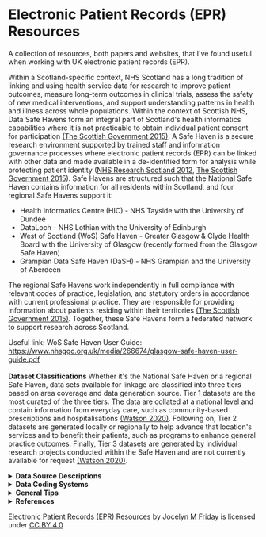 # Electronic Patient Records (EPR) Resources
A collection of resources, both papers and websites, that I've found useful when working with UK electronic patient records (EPR). 

Within a Scotland-specific context, NHS Scotland has a long tradition of linking and using health service data for research to improve patient outcomes, measure long-term outcomes in clinical trials, assess the safety of new medical interventions, and support understanding patterns in health and illness across whole populations. Within the context of Scottish NHS, Data Safe Havens form an integral part of Scotland's health informatics capabilities where it is not practicable to obtain individual patient consent for participation <a href="#charterSH2015">(The Scottish Government 2015)</a>. A Safe Haven is a secure research environment supported by trained staff and information governance processes where electronic patient records (EPR) can be linked with other data and made available in a de-identified form for analysis while protecting patient identity (<a href="#sh2012">NHS Research Scotland 2012</a>, <a href="#charterSH2015">The Scottish Government 2015</a>). Safe Havens are structured such that the National Safe Haven contains information for all residents within Scotland, and four regional Safe Havens support it:
* Health Informatics Centre (HIC) - NHS Tayside with the University of Dundee
* DataLoch - NHS Lothian with the University of Edinburgh
* West of Scotland (WoS) Safe Haven - Greater Glasgow & Clyde Health Board with the University of Glasgow (recently formed from the Glasgow Safe Haven)
* Grampian Data Safe Haven (DaSH) - NHS Grampian and the University of Aberdeen

The regional Safe Havens work independently in full compliance with relevant codes of practice, legislation, and statutory orders in accordance with current professional practice. They are responsible for providing information about patients residing within their territories <a href="#charterSH2015">(The Scottish Government 2015)</a>. Together, these Safe Havens form a federated network to support research across Scotland. 

Useful link: WoS Safe Haven User Guide: https://www.nhsggc.org.uk/media/266674/glasgow-safe-haven-user-guide.pdf
<br></br>
<b>Dataset Classifications</b>
Whether it's the National Safe Haven or a regional Safe Haven, data sets available for linkage are classified into three tiers based on area coverage and data generation source. Tier 1 datasets are the most curated of the three tiers. The data are collated at a national level and contain information from everyday care, such as community-based prescriptions and hospitalisations <a href="#Watson2020">(Watson 2020)</a>. Following on, Tier 2 datasets are generated locally or regionally to help advance that location's services and to benefit their patients, such as programs to enhance general practice outcomes. Finally, Tier 3 datasets are generated by individual research projects conducted within the Safe Haven and are not currently available for request <a href="#Watson2020">(Watson 2020)</a>.
<details>
<summary><b>Data Source Descriptions</b></summary>
  <p>[!NOTE] Except for the Demographics file, records are generated based on contact with the NHS.</p>

  The following is not an exhaustive list of available datasets, but rather, it is intended to provide a list of the most commonly requested ones. 
  Described datasets: 
  <br></br>

|Datasets | Description |
| ------------- | ------------- |
| Demographics | Patient demographics |
| Deaths | Death records |
| General Practice Local Enhanced Services (GP LES) | Primary care records for specific conditions |
| Scottish Morbidity Records (SMR) | Scottish secondary care records| 
| > SMR00 | Outpatient appointments & attendance |
| > SMR01 | General/acute inpatient & day case | 
| > SMR02 | Maternity inpatient & day case | 
| > SMR04 | Mental health inpatient & day cases | 
| > SMR06 | Scottish Cancer Registry |
| Prescribing Information System (PIS) | Community-based dispensed prescriptions |
| Scottish Care Information - Diabetes Collaboration (SCI-Diabetes) | Scottish diabetes registry | 
| Scottish Care Information Store (SCI Store)| Test records |

<!--- | SERPR | Strathclyde Electronic Renal Patient Record | --->
<!--- | ChemoCare | Electronic Chemotherapy System | --->
<!--- | MUSE ECG | General Electric (GE)'s MUSE Cardiology Information System | --->
<!--- | GE Healthcare's EchoPAC | GE Healthcare's Echocardiogrpahy System | --->
<!--- | Philip's Xcelera | Philip's Echocardiogrpahy System | --->
<!--- | Athena | Glasgow's Specialist Heart Failure Registry | --->

  <details>
<summary><b><i>Demographics</i></b></summary>
    Scotland has a long history of EPR captured from birth through death using individual Community Health Index (CHI) numbers. CHI numbers allow for the unique identification and tracking of patients across NHS Scotland's services <a href="#NHSDigChi2022">(NHS Digital 2022<i>a</i>)</a>. The CHI number is the Scottish equivalent to England and Wales's NHS number. CHI numbers are assigned to each patient upon first registration with the system <a href="#NHSChind">(NHS National Services Scotland nd<i>a</i>)</a>. CHI numbers are ten digits long, with the first six digits taken from the date of birth in two-digit format (<tt>DDMMYY</tt>), two random digits, a sex-based digit (i.e., even for women and odd for men), and an arithmetical check digit <a href="#NHSDigChi2022">(NHS Digital 2022<i>a</i>)</a>. 
    <br></br>
    The demographic data are collated from a collection of sources based on CHI numbers. The data available within the dataset are acquired largely from National Records Scotland (NRS) and records available to the NHS Safe Haven team. Demographic data include obfuscated date of birth (DOB), sex, and Scottish Index of Multiple Deprivation (SIMD).
    <br></br>
    <b>Date of Birth</b>
    The NHS Safe Haven team obfuscated the canonical DOB. In the <tt>YYYY-MM-DD</tt> date format, DOBs are uniformly obfuscated by setting the day part of the date to be the middle of the month while maintaining the month and year values. For example, a birthday of 1922-01-09 would be changed to 1922-01-15.
 <br></br>
<b>Sex</b> The Demographics <tt>sex</tt> field was taken as the authoritative version for an individual's sex. 
<br></br>
<b>Scottish Index of Multiple Deprivation (SIMD)</b>
    The Scottish Index of Multiple Deprivation (SIMD) is an area-based measurement of socioeconomic deprivation assigned to residents of Scotland based on where they live. Scottish residents' SIMD 2012 status was calculated by the Scottish Government using thirty-one indicators from seven different aspects of deprivation: income, employment, health, education, housing, geographic access, and crime. The indicators are combined using a weighted sum to create a single index, providing a relative ranking for each small geographic area in Scotland. Areas average about 800 individuals <a href="#Executive2012">(The Scottish Government 2012)</a>. It is important to note that SIMD can only measure an area’s level of deprivation, not an individual’s level. The absence of deprivation should not necessarily be correlated with affluence. The terms most deprived or least deprived were used to refer to the areas and not to the individuals living in those areas <a href="#Executive2012">(The Scottish Government 2012)</a>. Indexes from other years are also available. 
<br></br>
Useful link: https://www.gov.scot/collections/scottish-index-of-multiple-deprivation-2020/
<br></br>

<p>[!NOTE] Ethnicity is not recorded in the demographics file, though it is recorded in multiple other datasets, including the Scottish Morbidity Records and Scottish Care Information (SCI) Diabetes. Each dataset has a different level of granularity (e.g., 'White' versus 'White - Scottish' or 'White - British').</p>
  </details>
    <details>
<summary><b><i>Deaths</i></b></summary>
      The deaths file is a Tier 1 dataset containing combined records of death from the General Register Office, sourcing data primarily from NRS deaths, though others can be used. Each record contains information including date of death (DOD), location of death, the underlying cause of death (COD), and space for up to 10 contributing <tt>COD</tt>. Since 1 January 2000, CODs are coded in accordance with the International Classification of Disease, 10<sup>th</sup> revision (ICD-10) <a href="#NRS_DeathsBackground">(National Records of Scotland 2017)</a>.
      <br></br>
      <b>Cause of death</b>
      The underlying COD was recorded under <tt>COD</tt>. Within Scotland and the UK, the underlying COD is defined according to the World Health Organization's (WHO) definition as either the disease or injury which initiated the series of events leading directly to death or the circumstances of the accident or violence which produced the fatal injury (<a href="#who2022death">World Health Organization 2022<i>a</i></a>, <a href="#NationalRecordsofScotlandCOD">National Records of Scotland 2019</a>). If the certifying medical personnel cannot choose a single underlying COD, NRS uses the internationally agreed mortality coding rules in the ICD-10 standard to select the underlying cause of death <a href="#Calderwood2018CertOfDeath">(Calderwood, C. & Slater, A. 2018)</a>. Additionally, up to ten contributory CODs may be recorded. These are listed in ascending order based on their location within the series of events leading to death, with the first recorded as <tt>COD0</tt> and the last recorded under <tt>COD9</tt>.
    </details>
      <details>
<summary><b><i>General Practice Local Enhanced Services (GP LES)</i></b></summary>
       <p> [!NOTE] Coverage ended in 2018. </p>
 Local Enhanced Services (LES) for general practice surgeries (GPs) is a service for which general practice surgeries receive additional payments for demonstrating a high-quality service for specific conditions, including coronary heart disease, diabetes mellitus, stroke, chronic obstructive pulmonary disease, heart failure with reduced ejection fraction (but not heart failure with preserved ejection fraction), learning disabilities, and nationally enhanced services for drug misuse. Surgeries can subscribe to any number of the LES, without covering every service. The GPLES dataset contains information about patients who received care under the LES scheme. Of note, coverage ended in 2018. 

Each GPLES record contains a <tt>safehavenID</tt>, the event date (<tt>EventDate</tt>), a Read code describing the entry (<tt>READCODE</tt>), a user-editable description to complement said code (<tt>Description</tt>), a flag for if the record pertains to a prescription (<tt>IsPrescription</tt>), a flag for if the record pertains to numerical values (<tt>IsValue</tt>), two value fields (<tt>Value1</tt> and <tt>Value2</tt>), the local enhanced service area (e.g., 3 for diabetes and 4 for congestive heart failure) (<tt>LESAreaID</tt>).
      </details>
<details>
<summary><b><i>Scottish Morbidity Records (SMR)</i></b></summary>
Scottish Morbidity Records are Tier 1 datasets containing individual-level healthcare data for patients treated on the NHS within Scotland. The type of record denotes the general type of healthcare received and/or the patient's medical status.
<br/><br/>
<details>
<summary>SMR00 - Outpatient Appointments & Attendance</summary>
  [!NOTE] It is recommended to avoid using diagnostic or procedural information from SMR00
  <br></br>
  SMR00 contains information on outpatient appointments, attendance, and procedures performed. A record is generated when a patient either has outpatient clinical interaction or when the patient meets with a healthcare provider responsible for care outwith an outpatient clinic session <a href="#SMR00nd">(NHS National Services Scotland nd<i>b</i>)</a>. The value of SMR00 lies in tracking patient contact with a specialist. Unfortunately, this rarely includes information on diagnosis or procedures.
</details>
<details>
<summary>SMR01 - General/Acute Inpatient & Day Case</summary><a name="sec-smr01"></a>
SMR01 contains information regarding all general and acute inpatient and day cases from all NHS hospitals in Scotland. Each row of data corresponds to an episode of care. Patients receive a new episode of care each time they change specialty, significant facility <a href="#specialty">[1]</a>, or consultant for medical reasons.
   <br></br>
Each episode of care contains some demographic information about the patient, admission, discharge, procedures if performed, and diagnostic factor(s) contributing to the episode. The demographic information contained within each row is limited to ethnicity, age, and Scottish Index of Multiple Deprivation (SIMD) decile and quintile. Admission information covers admission date (<tt>ADMDATE</tt>), admission type (i.e., emergency, urgent, or routine in <tt>ADMTYPE</tt>), where the patient was admitted or transferred from (<tt>ADMTRANS</tt>), what specialty the patient was treated by (<tt>SPEC</tt>), and what hospital the patient was admitted to (<tt>HOSP</tt>). Discharge information covers discharge date (<tt>DISDATE</tt>), discharge type (e.g., regular discharge, death, or transfer in <tt>DISTYPE</tt>), and where the patient was discharged or transferred to (<tt>DISTRANS</tt>). 
Each record must have the first diagnostic position (<tt>DIAG1</tt>) populated, which defines the primary diagnosis or main problem treated within the episode of care, and may have up to five additional positions populated with diagnosis information classified using ICD-10 codes. Data quality assurance assessments have suggested coding accuracy levels $\geq$ 88% using the first four digits of the ICD-10 code for <tt>DIAG1</tt>, but accuracy declines for <tt>DIAG2</tt> - <tt>DIAG6</tt>, including under-reporting of common conditions such as heart failure and atrial fibrillation/flutter (<a href="#PHS2019">Public Health Scotland 2019</a>, <a href="#Khand2005">Khand et al. 2005</a>, <a href="#DataAccuractySMR012019">National Services Scotland Information Services Division 2019</a>). However, coding may be more accurate for some conditions which have a large objective component to diagnosis (e.g., cancer, myocardial infarction), but much less accurate for those which have a large subjective component (e.g., heart failure), or where the problem is not considered a primary problem (e.g., atrial fibrillation <a href="#Khand2005">(Khand et al. 2005)</a>.
 <br></br>

Additionally, each record has space for up to four procedures (<tt>OPxA</tt> [where <tt>x</tt> is the procedure number 1 - 4]) with the potential for additional information (e.g., laterality, aborted, or unsuccessful are coded in <tt>OPxB</tt> [where <tt>x</tt> is the procedure number 1 - 4]) codes recorded using Office of Population Censuses and Surveys Classification of Interventions and Procedures, version 4 (OPCS-4). Where applicable, the procedure coded in <tt>OP1A</tt> is considered the primary or main procedure for that episode of care. As with diagnostic codes, duality assurance assessments have shown coding accuracy levels $\geq$ 94% using the first four digits of the OPCS-4 code, with $\geq$ 97% of hospitals reporting codes <a href="#PHS2019">(Public Health Scotland 2019)</a>.  
<br></br>
<p id="specialty">[1] A division of medicine or density covering a specific area of clinical activity and identified within one of the Royal Colleges or Faculties.</p>

Useful links:
* SMR01 crib sheet:https://publichealthscotland.scot/media/24925/smr01_crib_270323.pdf
* Explanation of data collection and validation: https://www.publichealthscotland.scot/publications/acute-hospital-activity-and-nhs-beds-information-quarterly/acute-hospital-activity-and-nhs-beds-information-quarterly-quarter-ending-31-december-2019/data-quality/
* WoS SMR01 Data Package explanation: https://www.nhsggc.org.uk/media/251274/13-smr01-data-package.pdf
</details>
<details>
<summary>SMR02 - Maternity Inpatient & Day Case</summary>
SMR02 collects data on all pregnancies, including maternal, pregnancy and infant characteristics. Data collection began in 1961 and has been >99% complete since the late 1970s. An SMR02 record is generated for patients receiving care in the Obstetrics Specialties/ Health Professions, including home births, both planned and unplanned. It includes maternal demographics, infant birthweight, gestational age, sex, apgar score and neonatal indicator, number of previous pregnancies, information on current pregnancy labour and delivery, and, more recently, maternal drug and alcohol use during pregnancy (and furthermore, prior to pregnancy in the case of injecting drug use). 

Useful links:
* SMR02 crib sheet: https://publichealthscotland.scot/media/24926/smr02_crib_270323.pdf
</details>
<details>
<summary>SMR04 - Mental Health Inpatient & Day Cases</summary>
  The Scottish Morbidity Records on Mental Health Inpatient and Day Cases (SMR04) contains information regarding mental health inpatient and day cases. The SMR04 dataset has a similar format to SMR01 in terms of the information provided. Data points are recorded within episodes of care and contain patient demographics, admission and discharge dates, and diagnostic information. However, in most cases, patients will be transferred to general hospitals to undergo procedures and medical intervention, which would be recorded in SMR01. For this reason, patients are still at risk of experiencing an SMR01 admission while receiving care under the purview of an SMR04 contributing facility. SMR04 admissions tend to be for more extended stays than SMR01 admissions.
  <br></br>
  Useful links:
  SMR04 crib sheet: https://publichealthscotland.scot/media/24927/smr04_crib_270323.pdf
</details>
<details>
<summary>SMR06 - Scottish Cancer Registry </summary>
  The Scottish Cancer Registry (SMR06) is maintained by Public Health Scotland and captures data on all new cancer diagnoses in Scottish residents. Each row corresponds to an individual cancer registration, with the registry dating back to 1958. From 1997, the dataset expanded to include diagnostic, staging, and treatment information.
  
  SMR06 contains patient-level data including demographics, cancer site, histology, behaviour, histological confirmation, and hospital of diagnosis. Additional variables include the Scottish Index of Multiple Deprivation (SIMD) and age at diagnosis. The registry also records the Scottish and European Network of Cancer Registries (ENCR) incidence dates, ensuring standardised definitions for follow-up and survival analyses.
  
 See Data Coding Systems below for further details on coding systems. SMR06 uses ICD-10 for disease location and ICD-O for tumour-specific information, enabling detailed analysis of cancer incidence, subtype, and outcomes. Coding captures primary malignant neoplasms, carcinoma in situ, neoplasms of uncertain behaviour, and benign tumours of the brain, spinal cord, and testis. Specific coding rules apply to bilateral tumours and haematopoietic neoplasms. Data quality is maintained through periodic updates in coding practices and classification systems.

Treatment data collection began in 1997 for all cancers and from 2000 for benign brain and spinal cord tumours. Information on staging is available from different periods onwards. Bilateral tumours are registered according to defined rules, with certain paired organs considered a single site when tumours present simultaneously with identical morphology.
The dataset is linked to hospital admissions (SMR01), death registrations, cancer waiting times, systemic anti-cancer therapy (SACT), radiotherapy, and other national datasets, facilitating comprehensive cancer intelligence analyses.

Useful links: 
* Scottish Cancer Registry Metadata:  https://webarchive.nrscotland.gov.uk/20231129165949/http://www.isdscotland.org/Health-Topics/Cancer/Scottish-Cancer-Registry/Cancer-Metadata/
* SMR06 National Data Catalogue: https://publichealthscotland.scot/resources-and-tools/health-intelligence-and-data-management/national-data-catalogue/national-datasets/search-the-datasets/scottish-cancer-registry-smr06/
* eCRUSAD - SMR06: https://ecrusad.co.uk/data-controllers-datasets/scottish-cancer-registry-smr06/
</details>
</details> 
<details>
  
  <summary><b><i>Prescribing Information System (PIS)</i></b></summary>
  The Prescribing Information System (PIS) is a reasonably unique resource that enables pharmaco-epidemiological research due to its population coverage and record linkage. PIS covers all NHS medications prescribed, dispensed and reimbursed in the community setting within Scotland <a href="#Alvarez-Madrazo2016">(Alvarez-Madrozo et al. 2016)</a>. Prescriptions written in hospitals and dispensed in the community setting are also included in the dataset <a href="#pis2022">(Information Services Division Scotland 2022<i>a</i>)</a>. Of note is that the West of Scotland version of PIS only holds records of dispensed prescriptions. PIS uses the CHI number to link individuals' prescribing and dispensing data to their other health records data since 2009, with a coverage that is almost 100% for prescribed and dispensed items <a href="#Alvarez-Madrazo2016">(Alvarez-Madrozo et al. 2016)</a>. 
  <br></br>
  For each reimbursed prescription, PIS provides the approved name, product name, formulation, and strength using the British National Formulary (BNF) chapter and item codes. Importantly, PIS does not provide information on how often a medication should be taken, how many pills should be taken at one time, nor at what time of day. Additionally, records do not explicitly record the reasoning or timing of when treatment was started, changed, or terminated <a href="#williams2016making">(Williams, Brown, Peek & Buchan 2016)</a>. 
  <br></br>
  <b>Use of Prescribing and Dispensing Date</b>
  Each prescription record is accompanied by a prescribing date (<tt>PRESC_DATE</tt>), indicating when the medication was prescribed to the patient, and a dispensing date (<tt>DISP_DATE</tt>), indicating when the patient acquired the medication. The PIS data has two known quirks involving the prescription and dispensing dates that need to be considered. Regarding the prescribing date, there were prescriptions for individual medications where the patient, medication, and prescribed date were the same, but each row had a different dispensed date. One would assume these are repeat prescriptions, but the pattern was rare before 2013. When this pattern isn't present, the prescribed date defaults to the dispensed date for prescriptions after the initial prescription. That is, the prescribed date changed even if the prescription was repeated.
<br></br>
Concerning the dispensing date, recorded dates likely represent when the pharmacy was reimbursed for the prescription (typically the last day of the month) rather than the date when the medication was dispensed to the patient. This record pattern is shown below, where prescription dates are uniform throughout the month, while dispensing dates tend to fall on the last day of the month. This is likely an artefact due to Scotland's free at-the-point-of-contact prescriptions, where pharmacies are reimbursed monthly rather than on the day when the patient collects the medication. 

 <p></p>
    <p>
  <img src="references/Total_presc_date.png", width=300 alt> 
  <img src="references/Total_disp_date.png", width=300 alt> 
      
<em>Spread of recorded prescription days (<tt>PRESC_DATE</tt>) across the month versus spread of recorded dispensing days (<tt>DISP_DATE</tt>), a reimbursement artefact.</em>
</p>
  Useful link: 
* Describing paper: https://academic.oup.com/ije/article/45/3/714/2572798?login=true
  </details>
  <details>
  <summary><b><i>Scottish Care Information - Diabetes Collaboration (SCI-Diabetes)</i></b></summary>
    Scottish Care Information - Diabetes Collaboration (SCI-Diabetes) is a Tier 1 dataset holding the electronic clinical registry records pertaining to the treatment of people with diabetes mellitus in Scotland <a href="#Livingstone2012">(Livingstone et al. 2012)</a>. It holds some records dating back to the mid-1920s, but full coverage with automatic capture based on assigned Read Code started in 2000. It has a national estimated capture of $\geq$ 99% of all people diagnosed with diabetes mellitus <a href="#Livingstone2012">(Livingstone et al. 2012)</a>. 
    <br></br>
    
  Useful link: 
* Describing paper: https://journals.plos.org/plosmedicine/article?id=10.1371/journal.pmed.1001321
</details>
 <details>
  <summary><b><i>Scottish Care Information Store (SCI Store)</i></b></summary>
Scottish Care Information Store (SCI Store) is a Tier 2 dataset covering the Scottish NHS Health Boards and contains clinical reports from biochemistry, haematology, pathology, microbiology, and radiology <a href="#SciStoreAbout2015">(NHS National Services Scotland 2015)</a>. The most common SCI Store linkage provided is to extract information on haematology and biochemistry test values. When using haematology and biochemistry, it is recommended to select test types using the <tt>CLINICALCODEVALUE</tt> field to capture routine tests, rather than tests taken for niche reasons.  
   <br></br>
   
 Useful link: WoS data package description: https://www.nhsggc.org.uk/media/251273/07-scistore-data-package.pdf

   [!NOTE] Failed runs and impossible values are included.  Make sure to remove biologically implausible test results.
<details>
  <summary>Specific Lab Test Information</summary>
<b>Serum Creatinine and Estimated Glomerular Filtration Rate</b> Creatinine is a waste product from muscle tissue. Normal serum levels are based predominantly on an individual's age and sex; high levels indicate impaired renal function. Serum Creatinine values are identified using the <tt>CLINICALCODEVALUE</tt> '44J3.'. It is commonly used to estimate renal function as the main component in calculating the estimated glomerular filtration rate (eGFR). It is recommended to calculate the eGFR values directly from the serum creatinine rather than using the recorded eGFR values, as these recorded values are capped at 60 ml/min/1.73m<sup>2</sup> when values surpass this, and not all recorded serum creatinine values have mapped eGFR value.  To calculate eGFR, one must assume that the serum creatinine values were standardised using isotope dilution mass spectrometry. 
<br></br>
<b>Haemoglobin</b> Haemoglobin is a protein found in red blood cells that binds to and transports oxygen.  Its values are identified using the <tt>CLINICALCODEVALUE</tt> ‘423..’. Of note, results are recorded as either g/dL or g/L; therefore, all results must be standardised to a single unit before integrating into analyses. Additionally, there are a limited number of tests before 2010, and the values are notably different from those recorded from 2010 onwards. For these reasons, the suggestion would be to exclude values before 2010. 
 </details>
 </details>
</details>

<details>
<summary><b>Data Coding Systems</b></summary>
The following coding systems are described below:  
<br></br>
  
|Coding System| Description | Dataset(s):  |
| ------------- | ------------- |------------- |
| International Classification of Diseases, 10<sup>th</sup> revision (ICD-10) | International disease classification | Deaths, SMR00, SMR01, SMR02, SMR04, & SMR06 |
| International Classification of Diseases for Oncology (ICD-O) | Domain specific extension of ICD-10 | SMR06 | 
| Office of Population Censuses and Surveys Classification of Interventions and Procedures, version 4 (OPCS-4) | Procedural codes | SMR01 & SMR04 |
| Read Codes | Primary care coding | GP LES |
| British National Formulary (BNF)| Coding of medications | PIS |
  
<details>
<summary><b><i>International Classification of Diseases, 10<sup>th</sup> revision (ICD-10)</i></b></summary><a name="sec-icd10"></a>
  The International Classification of Diseases (ICD) was originally a system to classify causes of death but has since expanded its scope to include non-fatal diseases, medical procedures, impairments, disabilities and handicaps <a href="#whoicd2016">(World Health Organization 2016)</a>. The 10<sup>th</sup> revision was adopted by the WHO in May 1990 and went into effect on 1 January 1993 <a href="#WhoICD2022">(World Health Organization 2022<i>b</i>)</a>. More formally, the International Statistical Classification of Diseases and Related Health Problems, 10<sup>th</sup> Revision (ICD-10) coding standard is a hierarchical standard provided by the WHO to enable systematic health recording and collection of statistics on disease in primary, secondary, tertiary care, and death certificates internationally and over time <a href="#WhoICD2022">(World Health Organization 2022<i>b</i>)</a>. The codes translate potentially complicated medical diagnoses and other health problems into a finite set of alphanumeric codes, permitting easy storage and analysis <a href="#whoicd2016">(World Health Organization 2016)</a>. 
<br></br>
 Internationally, many countries have developed country-specific modifications to the WHO's version of the ICD-10 codes <a href="#Jette2010">(Jetté et al. 2010)</a>. Universally, codes are at least three characters long, and the maximum can vary (<a href="#whoicd2016">World Health Organization 2016</a>, <a href="#Jette2010">Jetté et al. 2010</a>). Within the UK, ICD-10 codes range between 4 and 6 characters long. The first character is a letter, following international standards, and the second two characters are always numbers, then a period followed by an alphanumeric character <a href="#generalICD">(NHS National Services Scotland nd<i>c</i>)</a>. In the case of a 3-character code, the UK fills in the fourth character with an 'x' <a href="#NhsDigitalIcd2022">(NHS Digital 2022<i>b</i>)</a>. If present, the sixth character is the dagger 'D' or asterisk 'A' indicator, though these can be present in the fifth position, where there are either modified 3-character or standard 4-character codes <a href="#codeFormats">(NHS National Services Scotland nd<i>d</i>)</a>. 
    <br></br>
  
Useful links: 
* More on ICD-10 and formatting in Scotland: https://publichealthscotland.scot/services/national-data-catalogue/data-dictionary/search-the-data-dictionary/icd-10-general-information/?Search=I&ID=986&Title=ICD-10%20General%20Information
* Classification browser ICD-10: https://icd.who.int/browse10/2016/en
* Code list generation: https://www.opencodelists.org/
  
</details>
<details>
<summary><b><i>International Classification of Diseases for Oncology (ICD-O)</i></b></summary>
For many cancer registries, diagnostic information is coded using the International Classification of Diseases (ICD) and International Classification of Diseases for Oncology (ICD-O), with version updates aligned to international guidelines. ICD-10 coding for cancers primarily captures the anatomical site of disease for clinical coding, mortality statistics, and general health reporting. In contrast, ICD-O is designed specifically for oncology, providing a dual-axis system that codes both the tumour site (topography) and detailed histological type and behaviour (morphology), essential for cancer registration and research. 

Useful links:
* NIH's National Institute of Cancer's ICD-O-3 coding materials: https://seer.cancer.gov/icd-o-3/
* The WHO's classification reference: https://iris.who.int/bitstream/10665/96612/1/9789241548496_eng.pdf
</details>
<details>
<summary><b><i>Office of Population Censuses and Surveys Classification of Interventions and Procedures, version 4 (OPCS-4)</i></b></summary><a name="sec-opcs"></a>
  The Office of Population Censuses and Surveys Classification of Interventions and Procedures, version 4 (OPCS-4) coding standard is developed, maintained, licensed, and supported by NHS Digital's Terminology and Classifications Delivery Service and governed by Crown Copyright <a href="#opcsNHSDigital2019">(NHS Digital 2019)</a>. OPCS-4 is a hierarchical coding standard used to classify operations, procedures, and interventions conducted within the NHS. OPCS-4 codes are four characters long and have a similar structure to ICD-10 codes. OPCS-4 codes start with a letter followed by three digits. A full stop (.) separates the second and third digit <a href="#opcs2021">(NHS Digital 2021)</a>. 
  <br></br>
  
Useful link: Classification browser OPCS-4.10: https://classbrowser.nhs.uk/#/book/OPCS-4.10
  
</details>
<details>
<summary><b><i>Read Codes</i></b></summary>
Read Codes are a hierarchical controlled clinical vocabulary for terms and short phrases (<a href="#Robinson1997">Robinson et al. 1997</a>, <a href="#Pringle1990">Pringle 1990</a>, <a href="#Chisholm1990">Chisholm 1990</a>). The first widely used version of Read Codes was standardised to 4-byte set codes, which was then extended to a 5-byte unified set. Version 2 added a term code to hold an <tt>idea</tt> or <tt>concept</tt>, where the preferred term appends '00' and additional synonyms append term codes 11-99  <a href="#Booth1994">(Booth 1994)</a>. For example, if the original 5-byte Read Code was 'G30..' for acute myocardial infarction, the 5-byte version 2 code, with the preferred term code, is 'G30..00' for 'Acute myocardial infarction' and the first synonym, 'Attack - heart' for heart attack, is 'G30..11', followed by 'Coronary thrombosis', 'G30..12'. 
The WoS's GP LES dataset uses the 5-byte set of codes without the term code, which means synonyms are mapped onto the same five-digit code. For example, 'G580.00', 'Congestive heart failure', and 'G580.11', 'Congestive cardiac failure' both map onto 'G580.'. Additionally, trailing space holders (.) have been removed due to formatting errors or deliberate elimination. This means 'G580.11' maps to 'G580' and 'G58..00', and 'heart failure' maps to 'G58'. 
  <br></br>

  Useful links: 
  * Code lists (published, but use with care): https://clinicalcodes.rss.mhs.man.ac.uk/
  * HDRUK Phenotype Library (published, but used with care): https://phenotypes.healthdatagateway.org/
  * Read Code to SNOMED CT maps, it helpfully separates the v2 Read Code from the term code: https://nhsengland.kahootz.com/t_c_home/viewDatastore?datviewmode=list&nexturl=&sortdir1=asc&showsingleitem=N&sourcedsid=&dsid=407588&objectid=407588&exp=e1&showallcolumns=N&sortcol1=col_0&ajaxmode=&sortcol2=&cardcolno=&sort=&shownum=10&sortdir3=&sortcol3=&sortdir2=&showadvancedsearch=N&adv=&rowid=&action=&sel=&search=g58&btn_search=
</details>
<details>
<summary><b><i>British National Formulary (BNF)</i></b></summary>
The first nine characters of the BNF code specify the chemical level of the medication. Within these nine characters, the first two characters indicate the chapter of the BNF from which the medication is taken. For example, drugs in BNF Chapter 2 (Cardiovascular System) will always begin with '02'. The code is then further subdivided into sections (e.g., Diuretics, contained within Chapter 2 Section 2 of the BNF, all begin with '0202'). The remaining six characters provide more detailed information about the medication, including whether the product is branded or generic, its strength, and its formulation (see below for a breakdown of a 9-character BNF code).
  <p>
  <img src="references/BNF Code_v2.png", width=400 alt>
  
  <em>A breakdown of the BNF code for a generic 40 mg tablet of furosemide. 'AA' in the 'Product' section always indicates that the medication is a generic version. The asterisk indicates that any code could be entered in this section.</em>
</p>
<br></br>
<b>Classifying Prescriptions</b>
There are two primary ways to classify prescriptions. The first and most straightforward way is to classify prescriptions using the BNF Chapter, Section, or Paragraph. The benefit of this classification mechanism is that it easily groups medications without incorporating potential selection bias or classification errors. However, combination medications are often in a separate paragraph from the constituent chemicals. 
<br></br>

The alternative is to classify medications based on their active chemicals, meaning that loop diuretics would include all medications which include a member of the loop diuretic family:
<br></br>

|BNF Code  | Description |
| ------------- | ------------- |
| 020202 | Loop diuretics (the Paragraph) |
| 0202040D0 | Amiloride HCI with loop diuretics |
| 0202040B0 | Co-amilofruse (Amiloride hydrochloride/frusemide) |
| 0202040T0 | Spironolactone with loop diuretics | 
| 0202040U0 | Triamterene with loop diuretics | 
| 0202080D0 | Bumetanide/Amiloride hydrochloride |
| 0202080C0 | Bumetanide/potassium | 
| 0202080K0 | Furosemide/potassium |

<br></br>

Useful links: 
* Open Prescribing: https://openprescribing.net/bnf/
* Code list generation: https://www.opencodelists.org/
* BNF code descriptions: https://www.bennett.ox.ac.uk/blog/2017/04/prescribing-data-bnf-codes/#:~:text=The%20BNF%20codes%20from%20this,BNF%20a%20drug%20is%20from.

</details>
</details>  
<details>
<summary><b>General Tips</b></summary>
The following includes some general information for visualising how the flat files fit together and tips for harmonising data into coherent variables. 
<details>
<summary><b><i>Data Cleaning and Preparation</i></b></summary>
The data provided by the different safe havens are classified as 'real-world' data, and the files provided require formatting, preparation and cleaning based on the research question. These steps are an iterative and time-intensive process of exploration and experimentation <a href="#Lohr2014">(Lohr 2014)</a>. In particular, data cleaning is where the raw data are checked for accuracy, consistency, and completeness. This includes scrutiny of the raw data for outright errors and correction of errors where possible <a href="#rothman2021">(Rothman et al. 2021)</a>. 
<br></br>
In conjunction with data cleaning, the creation of a research-quality dataset entails refining which data are used and how they are structured in order to facilitate answering the research question(s) <a href="#Leek2019">(Leek 2019)</a>. Particular attention must be paid to the required data format by downstream tools, level of required data granularity, ease of manipulation and use, validity and accuracy underlying the data collection, and documentation of potential biases <a href="#Leek2019">(Leek 2019)</a>. This process occurs in tandem with combining the relevant and required data points needed to answer said question(s).
<br></br>
Relational databases, statistical software, and potentially a scripting language (e.g., Python) are the main tools often used for data cleaning and preparation.    
<br></br>

<summary>Relational Databses</summary><a name="sec-relDatabase"></a>
Relational databases are a convenient way to order, structure, and subset raw EPR into 'research-ready' tables for statistical analysis. The EPR data available to researchers come in comma-separated value (CSV) files. Each file contains information from a separate data source (i.e., death records, community-based prescriptions, laboratory records, hospital admissions). When moving from raw data to research-ready tables, I tend to organise databases and tables using schemas, which are used to communicate the architecture of the database.  
  
  <p>
  <img src="references/schemaDiagram.png", width=900 alt>
  
  <em>An illustration of how the schemas are structured and interlinked to create research-ready tables.</em>
</p>

To this aim, schemas are structured from the raw data to analysis-ready in the order of <tt>staging</tt>, <tt>lookupTbl</tt>, <tt>cleaning</tt>, <tt>working</tt>, and <tt>analysis</tt>. Drop the <tt>staging</tt> schema if working directly from flat files. As an overview, the tables in <tt>staging</tt> hold the data as it arrives as the flat files provided by Safe Haven.  These tables assume that all columns contain varchars (or characters), a variable length series of numbers, letters, or characters, to limit forced or incorrect data conversion errors. The <tt>lookupTbl</tt> schema holds lookup tables that define various disease definitions, drug classifications, or measurement groupings. The <tt>cleaning</tt> schema refers to the cleaned data imported and cleaned from the <tt>staging</tt> schema. The tables in <tt>working</tt> are long-format tables containing information about a given test, disease, or medical history. Finally, the <tt>analysis</tt> schema tables hold data developed and formatted for input into a statistical software program for analysis. Going into detail per schema: in the <tt>cleaning</tt> schema, columns that have been correctly formatted (e.g. numeric values are now numeric and not strings, bit columns are now bits and not varchars, etc.). Unique row indexes (<tt>rowIndex</tt>) have been added to all tables, which remain with the record through inclusion into <tt>working</tt> tables. Row indexes are unique within each table but are reused between tables. Finally, columns have been added that apply to all values in each table. In cases where an event date and event time are stored in one column, these were split into separate date and time columns. Many of the tables will have an <tt>included</tt> column added, which indicates that a record should be excluded from future analysis for various reasons (e.g., impossible dates, null values, or numeric overflow errors) where 0.
<br></br>
Tables within the <tt>working</tt> schema hold all records pertaining to its particular condition or measurement. To create these tables, records from the cleaning schema are parsed into long-format tables with the help of the lookup tables in the <tt>lookupTbl</tt> schema. Tables that begin with ‘Mentioned’ hold all coded references to that disease. Tables in the working schema that do not start with ‘Mentioned’ hold all lab records for the named test or measurement. For example, the <tt>working.MentionedIHD</tt> table holds all coded references of ischaemic heart disease while <tt>working.Haemoglobin</tt> holds all haemoglobin test records, regardless of anaemia status.
<br></br>
The <tt>analysis</tt> schema holds tables that are ready to be imported into the statistical software for analysis and visualisation.
<summary>Scripting and Statistical Languages</summary>
Python is the most common scripting language used within the trusted research environment.  Of note, Python is typically used within Spyder or Jupyter Notebooks without access to a command line for governance reasons. 
<br></br>
R, STATA, and SAS are the most commonly used statistical languages. 
</details>
<details>
<summary><b><i>Deriving Useful Variables</i></b></summary>
  The following derivations were used for the analysis contained within <a href="#Friday2024">'Loop diuretic therapy with or without heart failure: impact on prognosis' by Friday et al.</a>
<details>
<summary>Defining Hospital Admissions</summary><a name="sec-hospAdmit"></a>
The length and number of hospital admissions both reflect the severity of the disease and the resources expended. Unique hospital admissions should be identified and grouped from the recorded episodes of care in both SMR01 and SMR04.
<br></br>
According to National Services Scotland, a continuous inpatient stay is defined as an unbroken period of time that a patient spends admitted in hospital <a href="#Redpath2018">(Redpath 2018)</a>. Taking into account the example provided in Redpath’s report and the lack of information on the time of day for discharges and re-admissions, a single hospital admission can be defined as the set of all episodes of care that differed by no more than one calendar day between one episode’s discharge and the subsequent episode’s admission date as shown by the green arrow in the figure below. This holds whether or not patients transferred between hospitals or NHS boards <a href="#Anwar2011">(Anwar et al. 2011)</a>. This is particularly important as many cardiac patients are transferred to and from the Golden Jubilee National Hospital for specialist care. If two episodes of care differ by at least one day, these two episodes are considered to belong to different hospital stays, and the event is classified as a new
admission (see the blue arrow below). Hospital admissions were identified and labelled with unique identification numbers, <tt>hospStayID</tt>, within SMR01 and SMR04. 
  <p>
  <img src="references/SMR01_example_v1_20211011.png", width=900 alt>
  
  <em>A synthetic example of admission and discharge information contained in the Scottish Morbidity Records General/Acute Inpatient and Day Case (SMR01) episodes of care. Episodes of care are considered part of the same hospital stay if the difference between an admission and discharge dates was at most one day (green arrow), regardless of the hospital; otherwise, the records were considered from two different admissions (blue arrow). This allows for a transfer at 11:30 p.m. with an arrival after midnight to be registered as the same admission.</em>
</p>
The length of hospital admission is usually defined as the difference between the first admission date and the last discharge date for each hospStayID. This value is recorded in the <tt>lenOfStay</tt>
field. It is important to check the <tt>lenOfStay</tt>, as it is possible to get extremely long stays (> 5 years).  Depending on the project, excluding these patients is advisable; such a length of stay in an acute hospital is improbable, and if true, they would not have received any community-dispensed prescriptions, making pharmacoepidemiological analysis difficult.
</details>
<details>
<summary>Identifying First Record of Stay</summary><a name="sec-firstRec"></a>
  
For hospital admissions spanning more than one episode of care (see above for the definition of continuous hospital admission), hospital episodes need to be ordered within an admission in order to identify the admission reason. The pragmatic approach to doing this was to rank episodes of care  to prioritise earliest dates, most urgent admission reason, and transfer to other institutions over discharges home or death to find the most probable first episode of care. 
This can be done using the following logic:
  1. Prefer the earliest admission date (rank <tt>ADMDATE</tt> in ascending order).
  2. Prefer an admission/transfer from a private residence before admission from an institution or a transfer within the same health board/health care provider (rank <tt>ADMTRANS</tt> in ascending order).
  3. Prefer emergency admissions over urgent or routine admissions (rank <tt>ADMTYPE</tt> in descending order).
  4. Prefer a discharge/transfer to another health board/ health care provider before an institution, private residence, or finally death (rank <tt>DISTRANS</tt> in descending order).
  5. Prefer the earliest discharge date (rank <tt>DISDATE</tt> in ascending order).
  6. Prefer missing admission reasons, as it is the most common, followed by an acute admission with no additional detail added, then admission for treatment, pre-operative preparation, and so on, finishing with geriatric palliative care (rank <tt>ADMREAS</tt> in ascending order).

Using the above logic, the reference admission flag (<tt>refAdmit</tt>) is set to 1 for the highest-ranked episode of care, while the other episodes are given a 0 flag.
</details>
<details>
<summary>Defining Ethnicity Variable</summary><a name="sec-ethnicity"></a>
As mentioned in the Demographics section above, ethnicity is not included in the Demographics file. Instead, researchers need an algorithm to define it.  

Ethnicity was recorded in multiple datasets, including the SMRs and SCI Diabetes. Each dataset has a different level of granularity (e.g., 'White' versus 'White - Scottish' or 'White - British'). To provide a level of standardisation across datasets, researchers tend to classify a patient's ethnicity as White, Black, Asian, Other, or Missing. Implement the following steps to define patient ethnicity as follows:
1. Gather all references to patient ethnicity from the database, including the event date (i.e., <tt>ADMDATE</tt> or <tt>DATE</tt>) and <tt>safehavenID</tt>.
2. Group ethnicity into Asian, Black, other, White, and missing (see table below for the list of codes)
3. Assign the most recently recorded ethnicity group 'other' where the ethnicity is known.
4. Assign all patients with no record of ethnicity as 'ethnicity missing'.
   <br></br>
   <p>
 <em>Examples of ethnicity classifications to group the ethnicity values recorded across the various data sources.</em>
 
|Ethnicity Classification | Recorded Ethnicity |
|---|---|
|Asian| <p> 'Any other Asian background' <p> 'Arab' <p> 'Arab, Arab Scottish or Arab British'<p> 'Bangladeshi' <p> 'Bangladeshi, Bangladeshi Scottish or Bangladeshi British'<p>'Chinese' <p> 'Chinese, Chinese Scottish Chinese British'<p> 'Indian' <p> 'Indian, Indian Scottish or Indian British'<p> 'Other - Asian, Asian Scottish or Asian British'<p> 'Other Asian, Asian Scottish or Asian British'<p> 'Pakistani'<p> 'Pakistani, Pakistani Scottish or Pakistani British'|
|Black| <p> 'African' <p> 'African, African Scottish or African British' <p> 'Any other Black background' <p>'Black African'<p>'Black, Black Scottish or Black British'<p> 'Black Other'<p> 'Caribbean'<p> 'Caribbean, Caribbean Scottish or Caribbean British'<p> 'Other African'<p> 'Other - African, Caribbean or Black'<p> 'Other African, Caribbean or Black' <p>  'Other Caribbean or Black' |
|White| <p> 'Any Other White background'<p> 'Any other white ethnic group' <p> 'British' <p> 'English'<p> 'Irish' <p> 'Northern Irish'<p> 'Welsh' <p> 'White' <p> 'White - British' <p> 'White - English'<p> 'White - Gypsy/Traveller' <p> 'White - Irish' <p> 'White - Northern Irish'<p> 'White - Other British'<p>'White - Other white ethnic group'<p> 'White - Polish' <p> 'White - Scottish'<p> 'White - Welsh'|
|Other|<p> 'Any mixed or multiple ethnic groups'<p> 'Any other ethnic background'<p> 'Other - Other ethnic group' <p> 'Other ethnic group'<p> 'Other Ethnic group - Other'|
|Missing| <p> NULL <p> 'Not Known' <p> 'Refused' item <p> 'Refused/ Not provided by patient' | 
</p>
</details>
</details>
</details>
<details>
<summary><b>References</b></summary>
The contents of this page have been adapted and extended from my PhD thesis: 
Friday, J. M. 2023. The pharmaco-epidemiology of loop diuretic dispensing and its relationship to the diagnosis of heart failure and to prognosis. PhD, University of Glasgow. 
<br></br>

<p id="Alvarez-Madrazo2016"> Alvarez-Madrazo, S., McTaggart, S., Nangle, C., Nicholson, E. & Bennie, M. (2016), ‘Data resource profile: The Scottish National Prescribing Information System (PIS)’, International Journal of Epidemiology 45(3), 714–715f. URL: https://doi.org/10.1093/ije/dyw060

<p id="Anwar2011">Anwar, H., Fischbacher, C. M., Leese, G. P., Lindsay, R. S., McKnight, J. A., Wild, S. H. & on behalf of the Scottish Diabetes Research Network Epidemiology Group (2011), ‘Assessment of the under-reporting of diabetes in hospital admission data: a study from the Scottish Diabetes Research Network Epidemiology Group’, Diabetic Medicine 28(12), 1514–1519. URL: https://onlinelibrary.wiley.com/doi/abs/10.1111/j.1464-5491.2011.03432.x

<p id="Booth1994"> Booth, N. (1994), ‘What are the Read Codes?’, Health Libraries Review 11(3), 177–182. URL: https://onlinelibrary.wiley.com/doi/abs/10.1046/j.1365-2532.1994.1130177.x
  
<p id="Calderwood2018CertOfDeath"> Calderwood, C. & Slater, A. (2018), ‘Guidene for doctors completing medical certificates of the cause of death (MCCD) and its quality assurance’. URL: https://www.gov.scot/publications/medical-certificates-of-cause-of-death-guidanceon-completion/. Accessed: 16 September 2022

<p id="Chisholm1990"> Chisholm, J. (1990), ‘The Read clinical classification’, BMJ (Clinical research ed.) 300(6732), 1092–1092. URL: https://www.bmj.com/content/300/6732/1092

<p id="Friday2024">Friday, J.M., Cleland, J.G., Pellicori, P., Wolters, M., McMurray, J.J., Jhund, P.S., Forsyth, P., McAllister, D.A., Graham, F.J., Jones, Y. and Lewsey, J., 2024. Loop diuretic utilisation with or without heart failure: impact on prognosis. European Heart Journal, p.ehae345.

<p id="pis2022"> Information Services Division Scotland (2022a), ‘Prescribing Information System (PIS)’. URL: https://www.ndc.scot.nhs.uk/National-Datasets/data.asp?SubID=9. Accessed: 10 January 2023

<p id="Jette2010"> Jetté, N., Quan, H., Hemmelgarn, B., Drosler, S., Maass, C., Oec, D.-G., Moskal, L., Paoin, W., Sundararajan, V., Gao, S., Jakob, R., Üstün, B., Ghali, W. A. & the IMECCHI Investigators (2010), ‘The development, evolution, and modifications of ICD-10: Challenges to the international comparability of morbidity data’, Medical Care 48(12), 1105–1110. URL: http://www.jstor.org/stable/25767019

<p id="Khand2005"> Khand, A. U., Shaw, M., Gemmel, I. & Cleland, J. G. (2005), ‘Do discharge codes underestimate hospitalisation due to heart failure? Validation study of hospital discharge coding for heart failure’, Eur J Heart Fail 7(5), 792–7. URL: https://www.ncbi.nlm.nih.gov/pubmed/16054867

<p id="Livingstone2012"> Livingstone, S. J., Looker, H. C., Hothersall, E. J., Wild, S. H., Lindsay, R. S., Chalmers, J., Cleland, S., Leese, G. P., McKnight, J., Morris, A. D., Pearson, D. W. M., Peden, N. R., Petrie, J. R., Philip, S., Sattar, N., Sullivan, F. & Colhoun, H. M. (2012), ‘Risk of cardiovascular disease and total mortality in adults with type 1 diabetes: Scottish registry linkage study’, PLOS Medicine 9(10), 1–11. URL: https://doi.org/10.1371/journal.pmed.1001321

<p id="Leek2019"> Leek, J. (2019), ‘Research quality data and research quality databases’. URL: https://simplystatistics.org/posts/2019-05-29-research-quality-data-and-researchquality-databases/ Accessed: 21 April 2022

<p id="Lohr2014"> Lohr, S. (2014), ‘For big-data scientists, ‘janitor work’ is key hurdle to insights’. URL: http://www.nytimes.com/2014/08/18/technology/for-big-data-scientists-hurdle-to-insights-is-janitor-work.html Accessed: 5 June 2022
  
<p id="opcsNHSDigital2019"> NHS Digital (2019), ‘DCB0084: OPCS Classification of Interventions and Procedures’. URL: https://digital.nhs.uk/data-and-information/information-standards/information-standardsand-data-collections-including-extractions/publications-and-notifications/standards-andcollections/dcb0084-opcs-classification-of-interventions-and-procedures. Accessed: 26 September 2022

<p id="opcs2021"> NHS Digital (2021), ‘National clinical coding standards OPCS-4’. URL: https://classbrowser.nhs.uk/ref_books/OPCS-4.9_NCCS-2021.pdf. Accessed: 5 October 2022

<p id="NHSDigChi2022"> NHS Digital (2022<i>a</i>), ‘Community Health Index Number’. URL: https://www.datadictionary.nhs.uk/attributes/community_health_index_number.html. Accessed: 2 October 2022

<p id="NhsDigitalIcd2022"> NHS Digital (2022<i>b</i>), ‘ICD-10 code’. URL: https://www.datadictionary.nhs.uk/data_elements/icd-10_code.html. Accessed: 25 September 2022

<p id="SciStoreAbout2015"> NHS National Services Scotland (2015), ‘SCI Store product overview’. URL: https://www.sci.scot.nhs.uk/products/store/General/SCI%20Store%20-%20Product%20Description.pdf. Accessed: 11 June 2022

<p id="NHSChind"> NHS National Services Scotland (nd<i>a</i>), ‘CHI number’. URL: https://www.ndc.scot.nhs.uk/Dictionary-AZ/Definitions/index.asp?Search=C&ID=128&Title=CHI%20Number. Accessed: 2 October 2022

<p id="SMR00nd"> NHS National Services Scotland (nd<i>b</i>), ‘SMR00 - summary of rules’. URL: https://www.ndc.scot.nhs.uk/Dictionary-AZ/Definitions/index.asp?Search=S&ID=996&Title=SMR00%20-%20Summary%20of%20Rules. Accessed: 19 May 2022

<p id="generalICD"> NHS National Services Scotland (nd<i>c</i>), General information on the ISCD & related health problems (ICD-10)’. URL: https://www.ndc.scot.nhs.uk/Data-Dictionary/SMR-Datasets/General-Clinical-Information/Diagnostic-Section/General%20Information%20on%20the%20ISCD. Accessed: 25 September 2022

<p id="codeFormats"> NHS National Services Scotland (nd<i>d</i>), ‘Code formats for ICD-10’. URL: https://www.ndc.scot.nhs.uk/Data-Dictionary/SMR-Datasets/General-Clinical-Information/Diagnostic-Section/Code-Formats-for-ICD10.asp  Accessed: 25 September 2022

<p id="NRS_DeathsBackground"> National Records of Scotland (2017), ‘Vital events - deaths - background information’. URL: https://www.nrscotland.gov.uk/files/statistics/vital-events/coding-causes-of-death.pdf. Accessed: 19 June 2022.

<p id="NationalRecordsofScotlandCOD"> National Records of Scotland (2019), ‘The medical certificate of the cause of death’. URL: https://www.nrscotland.gov.uk/statistics-and-data/statistics/statistics-by-theme/vitalevents/deaths/deaths-background-information/death-certificates-and-coding-the-causes-ofdeath/the-medical-certificate-of-the-cause-of-death. Accessed: 11 September 20122

<p id="DataAccuractySMR012019"> National Services Scotland Information Services Division (2019), ‘Assessment of SMR01 data Scotland 2014-2015’.
URL: https://www.isdscotland.org/Products-and-Services/Data-Quality/docs/Assessmentof-SMR01-Data-2014-15-report-181019.pdf. Accessed: 24 August 2022
  
<p id="sh2012"> NHS Research Scotland (2012), ‘Data Safe Haven’. URL: https://www.nhsresearchscotland.org.uk/research-in-scotland/data/safe-havens. Accessed: 3 October 2022.

<p id="Pringle1990"> Pringle, M. (1990), ‘The new agenda for general practice computing’, BMJ (Clinical research ed.) 301(6756), 827–828. URL: https://www.ncbi.nlm.nih.gov/pmc/articles/PMC1663967/
  
<p id="PHS2019"> Public Health Scotland (2019), Assessment of SMR01 (Acute Inpatient and Day Case) data Scotland 2019-2020, Public Health Scotland Report. URL: https://beta.isdscotland.org/media/7465/assessment-of-smr01-data-scotland-report-2019-v1.pdf. Accessed: 4 July 2022.

<p id="Redpath2018"> Redpath, D. (2018), ‘Methodologies of counting patient continuous inpatient stays (CIS) using SMR01 inpatient data’. URL: https://www.isdscotland.org/About-ISD/Methodologies/_docs/CIS_COUNTING_-paper_V0%202.pdf. Accessed: 30 November 2022.

<p id="Robinson1997"> Robinson, D., Schulz, E., Brown, P. & Price, C. (1997), ‘Updating the Read Codes: user-interactive maintenance of a dynamic clinical vocabulary’, Journal of the American Medical Informatics Association: JAMIA 4(6), 465–472. URL: https://academic.oup.com/jamia/article/4/6/465/786188,

<p id="rothman2021">Rothman, K. J. et al. (2021), Modern Epidemiology, 4 edn, Wolters Kluwer.
  
<p id="Executive2012"> The Scottish Government (2012), ‘The Scottish Index of Multiple Deprivation 2012’. URL: https://www.gov.scot/binaries/content/documents/govscot/publications/statistics/2012/12/scottish-index-multiple-deprivation-2012-executive-summary/documents/scottishindex-multiple-deprivation-2012-executive-summary/scottish-index-multiple-deprivation-2012-executive-summary/govscot%3Adocument/00410895.pdf. 

<p id="charterSH2015"> The Scottish Government (2015), ‘Charter for Safe Havens in Scotland: Handling unconsented data from National Health Service patient records to support research and statistics.’. URL: https://www.gov.scot/publications/charter-safe-havens-scotland-handling-unconsented-datanational-health-service-patient-records-support-research-statistics/documents/. Accessed: 3 October 2022.

<p id="Watson2020"> Watson, S. (2020), ‘Safe Haven’. URL: https://www.quest.scot.nhs.uk/hc/en-gb/articles/115005312709-Safe-Haven. Accessed: 19 April 2022.

<p id="williams2016making"> Williams, R., Brown, B., Peek, N. & Buchan, I. (2016), ‘Making medication data meaningful: illustrated with hypertension’, Studies in health technology and informatics 228, 247–251.

<p id="whoicd2016"> World Health Organization (2016), International statistical classification of diseases and related health problems - 10th revision, Vol. 3, 5th edn, World Health Organization, France. URL: https://apps.who.int/iris/bitstream/10665/246208/1/9789241549165-V1-eng.pdf.

<p id="who2022death"> World Health Organization (2022<i>a</i>), ‘Cause of death’. URL:https://www.who.int/standards/classifications/classification-of-diseases/cause-of-death. Accessed: 16 September 2022.


<p id="WhoICD2022"> World Health Organization (2022<i>b</i>), ‘Classification of disease’. URL: https://www.who.int/standards/classifications/classification-of-diseases. Accessed: 25 September 2022.
 
</details>

<p xmlns:cc="http://creativecommons.org/ns#" xmlns:dct="http://purl.org/dc/terms/"><a property="dct:title" rel="cc:attributionURL" href="https://github.com/jocelynfriday/EPRResources/blob/main/README.md">Electronic Patient Records (EPR) Resources</a> by <a rel="cc:attributionURL dct:creator" property="cc:attributionName" href="https://github.com/jocelynfriday">Jocelyn M Friday</a> is licensed under <a href="https://creativecommons.org/licenses/by/4.0/?ref=chooser-v1" target="_blank" rel="license noopener noreferrer" style="display:inline-block;">CC BY 4.0<img style="height:22px!important;margin-left:3px;vertical-align:text-bottom;" src="https://mirrors.creativecommons.org/presskit/icons/cc.svg?ref=chooser-v1" alt=""><img style="height:22px!important;margin-left:3px;vertical-align:text-bottom;" src="https://mirrors.creativecommons.org/presskit/icons/by.svg?ref=chooser-v1" alt=""></a></p>
